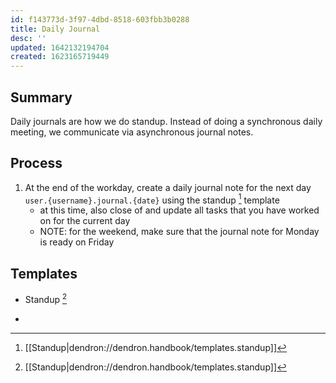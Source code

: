 ```yaml
---
id: f143773d-3f97-4dbd-8518-603fbb3b0288
title: Daily Journal
desc: ''
updated: 1642132194704
created: 1623165719449
---
```



## Summary

Daily journals are how we do standup. Instead of doing a synchronous daily meeting, we communicate via asynchronous journal notes.

## Process
1. At the end of the workday, create a daily journal note for the next day `user.{username}.journal.{date}` using the standup [^standup] template
    - at this time, also close of and update all tasks that you have worked on for the current day
    - NOTE: for the weekend, make sure that the journal note for Monday is ready on Friday

## Templates
- Standup [^standup]

- [^standup]: [[Standup|dendron://dendron.handbook/templates.standup]]

